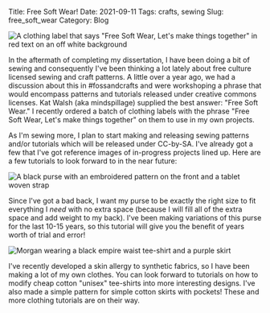 Title: Free Soft Wear!
Date: 2021-09-11
Tags: crafts, sewing
Slug: free_soft_wear
Category: Blog

![A clothing label that says "Free Soft Wear, Let's make things together" in red text on an off white background]({static}/IMG_20210821_120040.jpg)

In the aftermath of completing my dissertation, I have been doing a bit of sewing and consequently I've been thinking a lot lately about free culture licensed sewing and craft patterns. A little over a year ago, we had a discussion about this in #fossandcrafts and were workshoping a phrase that would encompass patterns and tutorials released under creative commons licenses. Kat Walsh (aka mindspillage) supplied the best answer: "Free Soft Wear." I recently ordered a batch of clothing labels with the phrase "Free Soft Wear, Let's make things together" on them to use in my own projects.

As I'm sewing more, I plan to start making and releasing sewing patterns and/or tutorials which will be released under CC-by-SA. I've already got a few that I've got reference images of in-progress projects lined up. Here are a few tutorials to look forward to in the near future:

![A black purse with an embroidered pattern on the front and a tablet woven strap]({static}/IMG_20210911_153551849.jpg)

Since I've got a bad back, I want my purse to be exactly the right size to fit everything I *need* with no extra space (because I will fill all of the extra space and add weight to my back). I've been making variations of this purse for the last 10-15 years, so this tutorial will give you the benefit of years worth of trial and error!

![Morgan wearing a black empire waist tee-shirt and a purple skirt]({static}/IMG_20210911_150910660.jpg)

I've recently developed a skin allergy to synthetic fabrics, so I have been making a lot of my own clothes. You can look forward to tutorials on how to modify cheap cotton "unisex" tee-shirts into more interesting designs. I've also made a simple pattern for simple cotton skirts with pockets! These and more clothing tutorials are on their way.
